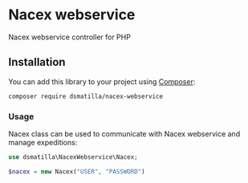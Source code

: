 # Nacex webservice

Nacex webservice controller for PHP

## Installation

You can add this library to your project using [Composer](https://getcomposer.org/):

    composer require dsmatilla/nacex-webservice
    
### Usage

Nacex class can be used to communicate with Nacex webservice and manage expeditions:

```php
use dsmatilla\NacexWebservice\Nacex;

$nacex = new Nacex("USER", "PASSWORD")
```
